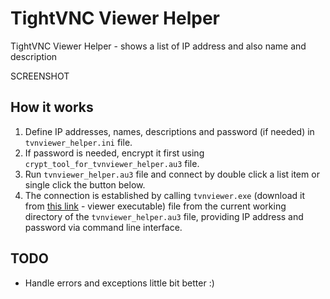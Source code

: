 # TightVNC Viewer Helper

TightVNC Viewer Helper - shows a list of IP address and also name and description

SCREENSHOT

## How it works

1. Define IP addresses, names, descriptions and password (if needed) in `tvnviewer_helper.ini` file.
1. If password is needed, encrypt it first using `crypt_tool_for_tvnviewer_helper.au3` file.
1. Run `tvnviewer_helper.au3` file and connect by double click a list item or single click the button below.
1. The connection is established by calling `tvnviewer.exe` (download it from [this link](https://www.tightvnc.com/download-old.php) - viewer executable) file from the current working directory of the `tvnviewer_helper.au3` file, providing IP address and password via command line interface.

## TODO

- Handle errors and exceptions little bit better :)
